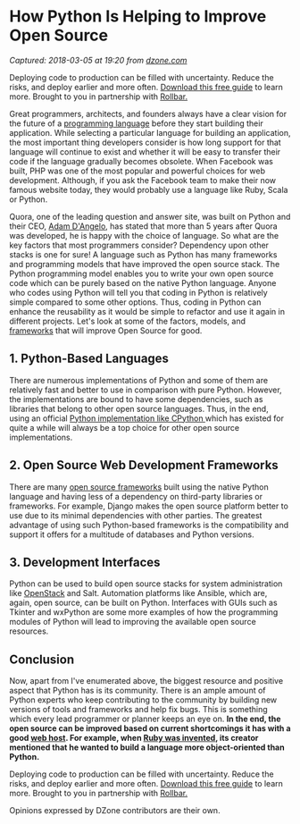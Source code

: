 # How Python Is Helping to Improve Open Source

_Captured: 2018-03-05 at 19:20 from [dzone.com](https://dzone.com/articles/this-python-programming-models-will-improve-open-s?edition=366203&utm_source=Daily%20Digest&utm_medium=email&utm_campaign=Daily%20Digest%202018-03-05)_

Deploying code to production can be filled with uncertainty. Reduce the risks, and deploy earlier and more often. [Download this free guide](https://dzone.com/go?i=278435&u=https%3A%2F%2Ftry.rollbar.com%2Flow-risk-continuous-delivery-guide%2F%3Futm_source%3Ddzone%26utm_medium%3Ddisplay%26utm_campaign%3Ddzone\(q118\)) to learn more. Brought to you in partnership with [Rollbar.](https://dzone.com/go?i=278435&u=https%3A%2F%2Frollbar.com%2F%3Futm_source%3Ddzone%26utm_medium%3Ddisplay%26utm_campaign%3Ddzone\(q118\))

Great programmers, architects, and founders always have a clear vision for the future of a [programming language](https://dzone.com/articles/most-popular-programming-languages-of-2017) before they start building their application. While selecting a particular language for building an application, the most important thing developers consider is how long support for that language will continue to exist and whether it will be easy to transfer their code if the language gradually becomes obsolete. When Facebook was built, PHP was one of the most popular and powerful choices for web development. Although, if you ask the Facebook team to make their now famous website today, they would probably use a language like Ruby, Scala or Python.

Quora, one of the leading question and answer site, was built on Python and their CEO, [Adam D'Angelo](https://en.wikipedia.org/wiki/Adam_D%27Angelo), has stated that more than 5 years after Quora was developed, he is happy with the choice of language. So what are the key factors that most programmers consider? Dependency upon other stacks is one for sure! A language such as Python has many frameworks and programming models that have improved the open source stack. The Python programming model enables you to write your own open source code which can be purely based on the native Python language. Anyone who codes using Python will tell you that coding in Python is relatively simple compared to some other options. Thus, coding in Python can enhance the reusability as it would be simple to refactor and use it again in different projects. Let's look at some of the factors, models, and [frameworks](https://dzone.com/articles/python-frameworks-for-web-developer-in-2018) that will improve Open Source for good.

## 1\. Python-Based Languages

There are numerous implementations of Python and some of them are relatively fast and better to use in comparison with pure Python. However, the implementations are bound to have some dependencies, such as libraries that belong to other open source languages. Thus, in the end, using an official [Python implementation like CPython ](https://wiki.python.org/moin/PythonImplementations)which has existed for quite a while will always be a top choice for other open source implementations.

## 2\. Open Source Web Development Frameworks

There are many [open source frameworks](https://opensource.com/business/15/12/top-5-frameworks) built using the native Python language and having less of a dependency on third-party libraries or frameworks. For example, Django makes the open source platform better to use due to its minimal dependencies with other parties. The greatest advantage of using such Python-based frameworks is the compatibility and support it offers for a multitude of databases and Python versions.

## 3\. Development Interfaces

Python can be used to build open source stacks for system administration like [OpenStack](https://www.openstack.org/) and Salt. Automation platforms like Ansible, which are, again, open source, can be built on Python. Interfaces with GUIs such as Tkinter and wxPython are some more examples of how the programming modules of Python will lead to improving the available open source resources.

## Conclusion

Now, apart from I've enumerated above, the biggest resource and positive aspect that Python has is its community. There is an ample amount of Python experts who keep contributing to the community by building new versions of tools and frameworks and help fix bugs. This is something which every lead programmer or planner keeps an eye on. **In the end, the open source can be improved based on current shortcomings it has with a good [web host](https://www.000webhost.com). For example, when [Ruby was invented](https://en.wikipedia.org/wiki/Ruby_\(programming_language\)), its creator mentioned that he wanted to build a language more object-oriented than Python.**

Deploying code to production can be filled with uncertainty. Reduce the risks, and deploy earlier and more often. [Download this free guide](https://dzone.com/go?i=278436&u=https%3A%2F%2Ftry.rollbar.com%2Flow-risk-continuous-delivery-guide%2F%3Futm_source%3Ddzone%26utm_medium%3Ddisplay%26utm_campaign%3Ddzone\(q118\)) to learn more. Brought to you in partnership with [Rollbar.](https://dzone.com/go?i=278436&u=https%3A%2F%2Frollbar.com%2F%3Futm_source%3Ddzone%26utm_medium%3Ddisplay%26utm_campaign%3Ddzone\(q118\))

Opinions expressed by DZone contributors are their own.
